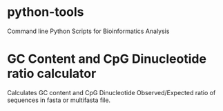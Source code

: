# python-tools
Command line Python Scripts for Bioinformatics Analysis
# GC Content and CpG Dinucleotide ratio calculator
Calculates GC content and CpG Dinucleotide Observed/Expected ratio of sequences in fasta or multifasta file.
